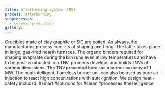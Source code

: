 ```yaml
---
title: afterburning system (TNV)
process: afterburning
subprocesses:
  - ceramic-production
gallery:
---
```


Crucibles made of clay graphite or SiC are potted. As always, the manufacturing process consists of shaping and firing. The latter takes place in large, gas-fired hearth furnaces. The organic binders required for shaping evaporate during the kiln runs even at low temperatures and have to be post-combusted in a TNV. promeos develops and builds TNVs of various dimensions. The TNV presented here has a burner capacity of 1 MW. The heat intelligent, flameless burner unit can also be used as pure air injection to react high concentrations with auto-ignition.  We design heat - safety included.  #smart #solutions for #clean #processes #heatelligence

